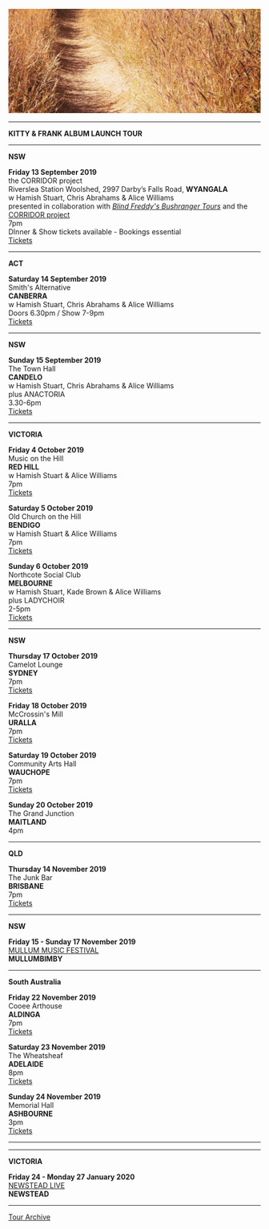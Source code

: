 ![](data/image/news/tourbanner2.jpg)

* * * * *

**KITTY & FRANK ALBUM LAUNCH TOUR**

* * * * *

**NSW**

**Friday 13 September 2019**\
the CORRIDOR project\
Riverslea Station Woolshed, 2997 Darby’s Falls Road, **WYANGALA**\
w Hamish Stuart, Chris Abrahams & Alice Williams\
presented in collaboration with [*Blind Freddy's Bushranger Tours*](https://www.blindfreddytours.com) and the [CORRIDOR project](https://www.thecorridorproject.org/blog)\
7pm\
DInner & Show tickets available - Bookings essential\
[Tickets](http://www.trybooking.com/BDYND)

* * * * *

**ACT**

**Saturday 14 September 2019**\
Smith's Alternative\
**CANBERRA**\
w Hamish Stuart, Chris Abrahams & Alice Williams\
Doors 6.30pm / Show 7-9pm\
[Tickets](https://www.smithsalternative.com/events/lucie-thorne-61568?d=14%2F09%2F2019+7%3A00%3A00+PM)

* * * * *

**NSW**

**Sunday 15 September 2019**\
The Town Hall\
**CANDELO**\
w Hamish Stuart, Chris Abrahams & Alice Williams\
plus ANACTORIA\
3.30-6pm\
[Tickets](https://www.trybooking.com/BEAYD)

* * * * *

**VICTORIA**

**Friday 4 October 2019**\
Music on the Hill\
**RED HILL**\
w Hamish Stuart & Alice Williams\
7pm\
[Tickets](http://www.musiconthehill.com.au)

**Saturday 5 October 2019**\
Old Church on the Hill\
**BENDIGO**\
w Hamish Stuart & Alice Williams\
7pm\
[Tickets](http://www.trybooking.com/BDZUH)

**Sunday 6 October 2019**\
Northcote Social Club\
**MELBOURNE**\
w Hamish Stuart, Kade Brown & Alice Williams\
plus LADYCHOIR\
2-5pm\
[Tickets](https://northcotesocialclub.com/gig/65290037259/)

* * * * *

**NSW**

**Thursday 17 October 2019**\
Camelot Lounge\
**SYDNEY**\
7pm\
[Tickets](https://www.stickytickets.com.au/90127)

**Friday 18 October 2019**\
McCrossin's Mill\
**URALLA**\
7pm\
[Tickets](https://www.trybooking.com/BEATW)

**Saturday 19 October 2019**\
Community Arts Hall\
**WAUCHOPE**\
7pm\
[Tickets](https://www.trybooking.com/BEAQD)

**Sunday 20 October 2019**\
The Grand Junction\
**MAITLAND**\
4pm

* * * * *

**QLD**

**Thursday 14 November 2019**\
The Junk Bar\
**BRISBANE**\
7pm\
[Tickets](http://www.trybooking.com/BEAUC)

* * * * *

**NSW**

**Friday 15 - Sunday 17 November 2019**\
[MULLUM MUSIC FESTIVAL](https://www.mullummusicfestival.com/)\
**MULLUMBIMBY**

* * * * *

**South Australia**

**Friday 22 November 2019**\
Cooee Arthouse\
**ALDINGA**\
7pm\
[Tickets](https://www.eventbrite.com.au/e/lucie-thorne-kitty-frank-album-launch-tickets-65167321212)

**Saturday 23 November 2019**\
The Wheatsheaf\
**ADELAIDE**\
8pm\
[Tickets](http://www.trybooking.com/BEAUJ)

**Sunday 24 November 2019**\
Memorial Hall\
**ASHBOURNE**\
3pm\
[Tickets](http://www.trybooking.com/BEAUK)

* * * * *
* * * * *

**VICTORIA**

**Friday 24 - Monday 27 January 2020**\
[NEWSTEAD LIVE](https://www.newsteadlive.com)\
**NEWSTEAD**  

* * * * *

[Tour Archive](tour/archive)
